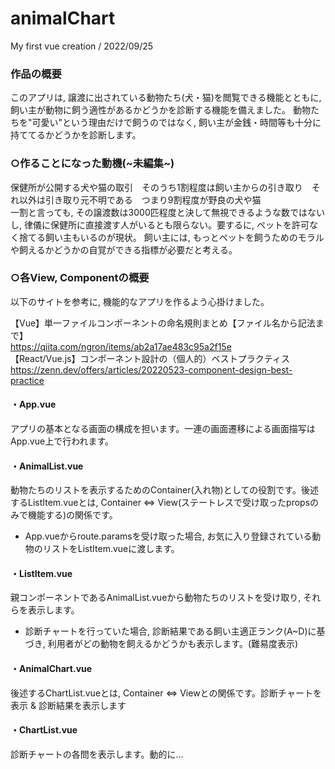 # animalChart
My first vue creation / 2022/09/25

### 作品の概要
このアプリは, 譲渡に出されている動物たち(犬・猫)を閲覧できる機能とともに, 飼い主が動物に飼う適性があるかどうかを診断する機能を備えました。
動物たちを"可愛い"という理由だけで飼うのではなく, 飼い主が金銭・時間等も十分に持ててるかどうかを診断します。

### ○作ることになった動機(~未編集~)
保健所が公開する犬や猫の取引　そのうち1割程度は飼い主からの引き取り　それ以外は引き取り元不明である　つまり9割程度が野良の犬や猫  
一割と言っても, その譲渡数は3000匹程度と決して無視できるような数ではないし, 律儀に保健所に直接渡す人がいるとも限らない。要するに, ペットを許可なく捨てる飼い主もいるのが現状。
飼い主には, もっとペットを飼うためのモラルや飼えるかどうかの自覚ができる指標が必要だと考える。

### ○各View, Componentの概要
以下のサイトを参考に, 機能的なアプリを作るよう心掛けました。  

【Vue】単一ファイルコンポーネントの命名規則まとめ【ファイル名から記法まで】  
https://qiita.com/ngron/items/ab2a17ae483c95a2f15e  
【React/Vue.js】コンポーネント設計の（個人的）ベストプラクティス  
https://zenn.dev/offers/articles/20220523-component-design-best-practice   

#### ・App.vue
アプリの基本となる画面の構成を担います。一連の画面遷移による画面描写はApp.vue上で行われます。

#### ・AnimalList.vue
動物たちのリストを表示するためのContainer(入れ物)としての役割です。後述するListItem.vueとは, Container ⇔ View(ステートレスで受け取ったpropsのみで機能する)の関係です。  
 - App.vueからroute.paramsを受け取った場合, お気に入り登録されている動物のリストをListItem.vueに渡します。

#### ・ListItem.vue
親コンポーネントであるAnimalList.vueから動物たちのリストを受け取り, それらを表示します。
 - 診断チャートを行っていた場合, 診断結果である飼い主適正ランク(A~D)に基づき, 利用者がどの動物を飼えるかどうかも表示します。(難易度表示)

#### ・AnimalChart.vue
後述するChartList.vueとは, Container ⇔ Viewとの関係です。診断チャートを表示 & 診断結果を表示します

#### ・ChartList.vue
診断チャートの各問を表示します。動的に...
